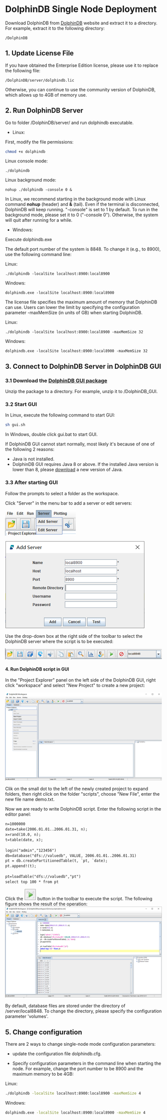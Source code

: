 # DolphinDB Single Node Deployment

Download DolphinDB from [DolphinDB](http://www.dolphindb.com/downloads.html) website and extract it to a directory. For example, extract it to the following directory:

```
/DolphinDB
```

## 1. Update License File 

If you have obtained the Enterprise Edition license, please use it to replace the following file:

```
/DolphinDB/server/dolphindb.lic
```
Otherwise, you can continue to use the community version of DolphinDB, which allows up to 4GB of memory use. 

## 2. Run DolphinDB Server

Go to folder /DolphinDB/server/ and run dolphindb executable. 

- Linux:

First, modify the file permissions:
```sh
chmod +x dolphindb
```

Linux console mode: 
```
./dolphindb
```
Linux background mode: 
```
nohup ./dolphindb -console 0 &
```

In Linux, we recommend starting in the background mode with Linux command **nohup** (header) and **&** (tail). Even if the terminal is disconnected, DolphinDB will keep running. "-console" is set to 1 by default. To run in the background mode, please set it to 0 ("-console 0"). Otherwise, the system will quit after running for a while. 

- Windows: 

Execute dolphindb.exe

The default port number of the system is 8848. To change it (e.g., to 8900), use the following command line:

Linux:
```
./dolphindb -localSite localhost:8900:local8900
```
Windows:
```
dolphindb.exe -localSite localhost:8900:local8900
```

The license file specifies the maximum amount of memory that DolphinDB can use. Users can lower the limit by specifying the configuration parameter -maxMemSize (in units of GB) when starting DolphinDB. 

Linux:
```
./dolphindb -localSite localhost:8900:local8900 -maxMemSize 32
```
Windows:
```
dolphindb.exe -localSite localhost:8900:local8900 -maxMemSize 32
```

## 3. Connect to DolphinDB Server in DolphinDB GUI

### 3.1 Download the [DolphinDB GUI package](http://www.dolphindb.com/downloads.html)

Unzip the package to a directory. For example, unzip it to /DolphinDB_GUI. 

### 3.2 Start GUI 

In Linux,  execute the following command to start GUI:
```sh
sh gui.sh
```
In Windows, double click gui.bat to start GUI. 

If DolphinDB GUI cannot start normally, most likely it's because of one of the following 2 reasons:
- Java is not installed.
- DolphinDB GUI requires Java 8 or above. If the installed Java version is lower than 8, please [download](https://www.oracle.com/technetwork/java/javase/downloads/index.html) a new version of Java. 

### 3.3 After starting GUI

Follow the prompts to select a folder as the workspace. 

Click "Server" in the menu bar to add a server or edit servers:

![Sever](images/single_GUI_server.png)

![AddSever](images/single_GUI_addserver.PNG)

Use the drop-down box at the right side of the toolbar to select the DolphinDB server where the script is to be executed:

![SwitchSever](images/single_GUI_tool.png)


#### 4. Run DolphinDB script in GUI

In the "Project Explorer" panel on the left side of the DolphinDB GUI, right click "workspace" and select "New Project" to create a new project:

![New Project](images/single_GUI_newproject.PNG)

Clik on the small dot to the left of the newly created project to expand folders, then right click on the folder "scripts", choose "New File", enter the new file name demo.txt. 

Now we are ready to write DolphinDB script. Enter the following script in the editor panel:
```txt
n=1000000
date=take(2006.01.01..2006.01.31, n);
x=rand(10.0, n); 
t=table(date, x);

login("admin","123456")
db=database("dfs://valuedb", VALUE, 2006.01.01..2006.01.31)
pt = db.createPartitionedTable(t, `pt, `date);
pt.append!(t);

pt=loadTable("dfs://valuedb","pt")
select top 100 * from pt
```
Click the ![execute](images/execute.JPG) button in the toolbar to execute the script. The following figure shows the result of the operation:
![运行结果](images/single_GUI.PNG)

By default, database files are stored under the directory of /server/local8848. To change the directory, please specify the configuration parameter 'volumes'. 

## 5. Change configuration 

There are 2 ways to change single-node mode configuration parameters:

- update the configuration file dolphindb.cfg. 

- Specify configuration parameters in the command line when starting the node. For example, change the port number to be 8900 and the maximum memory to be 4GB:

Linux:
```sh
./dolphindb -localSite localhost:8900:local8900 -maxMemSize 4
```

Windows:
```sh
dolphindb.exe -localSite localhost:8900:local8900 -maxMemSize 4
```
